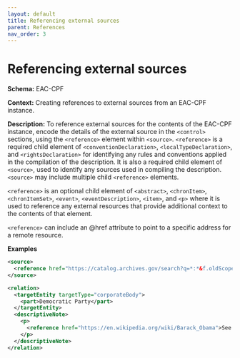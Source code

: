 ```yaml
---
layout: default
title: Referencing external sources
parent: References
nav_order: 3
---
```


# Referencing external sources

**Schema:** 
EAC-CPF

**Context:** 
Creating references to external sources from an EAC-CPF instance.

**Description:** 
To reference external sources for the contents of the EAC-CPF instance, encode the details of the external source in the `<control>` sections, using the `<reference>` element within `<source>`. `<reference>` is a required child element of `<conventionDeclaration>`, `<localTypeDeclaration>`, and `<rightsDeclaration>` for identifying any rules and conventions applied in the compilation of the description. It is also a required child element of `<source>`, used to identify any sources used in compiling the description. `<source>` may include multiple child `<reference>` elements.

`<reference>` is an optional child element of `<abstract>`, `<chronItem>`, `<chronItemSet>`, `<event>`, `<eventDescription>`, `<item>`, and `<p>` where it is used to reference any external resources that provide additional context to the contents of that element.

`<reference>` can include an @href attribute to point to a specific address for a remote resource. 

**Examples**  
```xml
<source>
  <reference href="https://catalog.archives.gov/search?q=*:*&f.oldScope=descriptions&f.level=series&f.locationIds=53023101">Barack Obama Presidential Library</reference>
</source>
```
```xml
<relation>
  <targetEntity targetType="corporateBody">
    <part>Democratic Party</part>
  </targetEntity>
  <descriptiveNote>
    <p>
      <reference href="https://en.wikipedia.org/wiki/Barack_Obama">See more</reference>
    </p>
  </descriptiveNote>
</relation>
```
